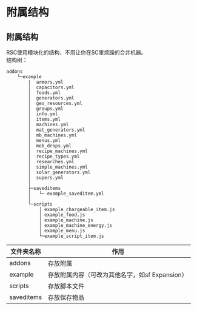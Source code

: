# 附属结构

## 附属结构

RSC使用模块化的结构，不用让你在SC里烦躁的合并机器。  
结构树：

```tree
addons
    └─example
        |  armors.yml
        │  capacitors.yml
        │  foods.yml
        │  generators.yml
        │  geo_resources.yml
        │  groups.yml
        │  info.yml
        │  items.yml
        │  machines.yml
        │  mat_generators.yml
        │  mb_machines.yml
        │  menus.yml
        │  mob_drops.yml
        │  recipe_machines.yml
        │  recipe_types.yml
        │  researches.yml
        │  simple_machines.yml
        │  solar_generators.yml
        │  supers.yml
        │
        ├─saveditems
        │   └─ example_saveditem.yml
        │
        └─scripts
            │ example_chargeable_item.js
            │ example_food.js
            │ example_machine.js
            │ example_machine_energy.js
            │ example_menu.js
            └─example_script_item.js
```

| 文件夹名称      | 作用     |
| ---------- | ------ |
| addons     | 存放附属   |
| example    | 存放附属内容（可改为其他名字，如sf Expansion） |
| scripts    | 存放脚本文件 |
| saveditems | 存放保存物品 |
